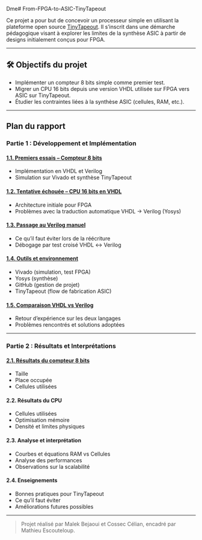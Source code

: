 Dme# From-FPGA-to-ASIC-TinyTapeout

Ce projet a pour but de concevoir un processeur simple en utilisant la plateforme open source [TinyTapeout](https://tinytapeout.com/). Il s’inscrit dans une démarche pédagogique visant à explorer les limites de la synthèse ASIC à partir de designs initialement conçus pour FPGA.

---

## 🛠 Objectifs du projet

- Implémenter un compteur 8 bits simple comme premier test.
- Migrer un CPU 16 bits depuis une version VHDL utilisée sur FPGA vers ASIC sur TinyTapeout.
- Étudier les contraintes liées à la synthèse ASIC (cellules, RAM, etc.).

---

## Plan du rapport

### Partie 1 : Développement et Implémentation

#### [1.1. Premiers essais – Compteur 8 bits](https://github.com/Maleek-Bejaoui/From-FPGA-to-ASIC-TinyTapeout/blob/main/subSection/Compteur8_bit.md)
- Implémentation en VHDL et Verilog
- Simulation sur Vivado et synthèse TinyTapeout

#### [1.2. Tentative échouée – CPU 16 bits en VHDL](https://github.com/Maleek-Bejaoui/From-FPGA-to-ASIC-TinyTapeout/blob/main/subSection/READme1-2.md)
- Architecture initiale pour FPGA
- Problèmes avec la traduction automatique VHDL → Verilog (Yosys)

#### [1.3. Passage au Verilog manuel](https://github.com/Maleek-Bejaoui/From-FPGA-to-ASIC-TinyTapeout/blob/main/subSection/READme1-3.md)
- Ce qu’il faut éviter lors de la réécriture
- Débogage par test croisé VHDL ↔ Verilog

#### [1.4. Outils et environnement](https://github.com/Maleek-Bejaoui/From-FPGA-to-ASIC-TinyTapeout/blob/main/subSection/READme1-4.md)
- Vivado (simulation, test FPGA)
- Yosys (synthèse)
- GitHub (gestion de projet)
- TinyTapeout (flow de fabrication ASIC)

#### [1.5. Comparaison VHDL vs Verilog](https://github.com/Maleek-Bejaoui/From-FPGA-to-ASIC-TinyTapeout/blob/main/subSection/READme1-5.md)
- Retour d’expérience sur les deux langages
- Problèmes rencontrés et solutions adoptées

---

### Partie 2 : Résultats et Interprétations

#### [2.1. Résultats du compteur 8 bits](https://github.com/Maleek-Bejaoui/From-FPGA-to-ASIC-TinyTapeout/blob/main/subSection/READme2-1.md)
  - Taille
  - Place occupée
  - Cellules utilisées

#### 2.2. Résultats du CPU
- Cellules utilisées
- Optimisation mémoire
- Densité et limites physiques

#### 2.3. Analyse et interprétation
- Courbes et équations RAM vs Cellules
- Analyse des performances
- Observations sur la scalabilité

#### 2.4. Enseignements
- Bonnes pratiques pour TinyTapeout
- Ce qu’il faut éviter
- Améliorations futures possibles

---

> Projet réalisé par Malek Bejaoui et Cossec Célian, encadré par Mathieu Escouteloup.
